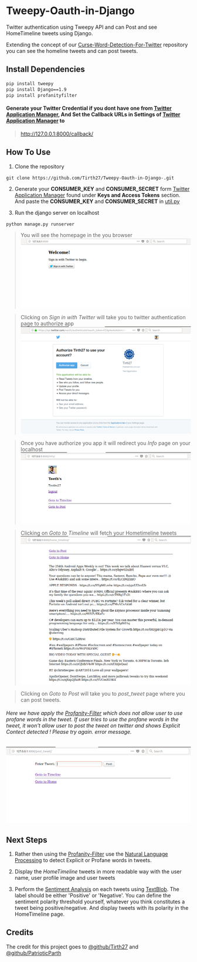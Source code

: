 # Tweepy-Oauth-in-Django
Twitter authentication using Tweepy API and can Post and see HomeTimeline tweets using Django.

Extending the concept of our [Curse-Word-Detection-For-Twitter](https://github.com/PatrioticParth/Curse-Word-Detection-For-Twitter) repository you can see the homeline tweets and can post tweets.
## Install Dependencies
```
pip install tweepy
pip install Django==1.9
pip install profanityfilter
```
#### Generate your Twitter Credential if you dont have one from [Twitter Application Manager](https://apps.twitter.com/), And Set the Callback URLs in Settings of [Twitter Application Manager](https://apps.twitter.com/) to 
> http://127.0.0.1:8000/callback/

## How To Use
1. Clone the repository
```
git clone https://github.com/Tirth27/Tweepy-Oauth-in-Django-.git
```
2. Generate your **CONSUMER_KEY** and **CONSUMER_SECRET** form [Twitter Application Manager](https://apps.twitter.com/) found under **Keys and Access Tokens** section. And paste the **CONSUMER_KEY** and **CONSUMER_SECRET** in [util.py]( Tweepy-Oauth-in-Django-/twitter_auth/utils.py )
 
3. Run the django server on localhost
```
python manage.py runserver
```
> You will see the homepage in the you browser![alt text](https://github.com/Tirth27/Tweepy-Oauth-in-Django-/blob/master/images/home.png)
   
> Clicking on *Sign in with Twitter* will take you to twitter authentication page to authorize app![alt text](https://github.com/Tirth27/Tweepy-Oauth-in-Django-/blob/master/images/auth_screen_ifnotauth.png)

> Once you have authorize you app it will redirect you *Info* page on your localhost![alt text](https://github.com/Tirth27/Tweepy-Oauth-in-Django-/blob/master/images/info.png)

> Clicking on *Goto to Timeline* will fetch your Hometimeline tweets![alt text](https://github.com/Tirth27/Tweepy-Oauth-in-Django-/blob/master/images/timeline.png)

> Clicking on *Goto to Post* will take you to *post_tweet* page where you can post tweets.
###### Here we have apply the [Profanity-Filter](https://github.com/areebbeigh/profanityfilter) which does not allow user to use profane words in the tweet. If user tries to use the profane words in the tweet, it won't allow user to post the tweet on twitter and shows *Explicit Contect detected ! Please try again.* error message. 
![alt text](https://github.com/Tirth27/Tweepy-Oauth-in-Django-/blob/master/images/tweet.png) 

## Next Steps
1. Rather then using the [Profanity-Filter](https://github.com/areebbeigh/profanityfilter) use the [Natural Language Processing](https://en.wikipedia.org/wiki/Natural_language_processing) to detect Explicit or Profane words in tweets.

2. Display the *HomeTimeline* tweets in more readable way with the user name, user profile image and user tweets

3. Perform the [Sentiment Analysis](https://github.com/Tirth27/twitter_sentiment_challenge) on each tweets using [TextBlob](https://textblob.readthedocs.io/en/dev/). The label should be either 'Positive' or 'Negative'. You can define the sentiment polarity threshold yourself, whatever you think constitutes a tweet being positive/negative. And display tweets with its polarity in the HomeTimeline page.

## Credits

The credit for this project goes to [@github/Tirth27](https://github.com/Tirth27)  and [@github/PatrioticParth](https://github.com/PatrioticParth)


